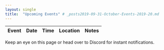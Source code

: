 ```yaml
---
layout: single
title:  "Upcoming Events" # _posts2019-09-31-October-Events-2019-20.md 
---
```

| Event | Date | Time | Location | Notes
|:-----------------|:----------|:-----------|:-----------|:-----------|

Keep an eye on this page or head over to Discord for instant notifications.

[youtube]: https://www.youtube.com/channel/UC169slOS_gIHFihYm6TLBEA "UOL CyberSoc"
